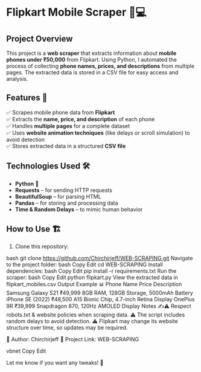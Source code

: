 # Flipkart Mobile Scraper 📱💻  

## Project Overview  
This project is a **web scraper** that extracts information about **mobile phones under ₹50,000** from Flipkart. Using Python, I automated the process of collecting **phone names, prices, and descriptions** from multiple pages. The extracted data is stored in a CSV file for easy access and analysis.

## Features 🚀  
✅ Scrapes mobile phone data from **Flipkart**  
✅ Extracts the **name, price, and description** of each phone  
✅ Handles **multiple pages** for a complete dataset  
✅ Uses **website animation techniques** (like delays or scroll simulation) to avoid detection  
✅ Stores extracted data in a structured **CSV file**  

## Technologies Used 🛠  
- **Python** 🐍  
- **Requests** – for sending HTTP requests  
- **BeautifulSoup** – for parsing HTML  
- **Pandas** – for storing and processing data  
- **Time & Random Delays** – to mimic human behavior  

## How to Use 🏗  
1. Clone this repository:  
   
bash
   git clone https://github.com/Chirchirjeff/WEB-SCRAPING.git
Navigate to the project folder:
bash
Copy
Edit
cd WEB-SCRAPING
Install dependencies:
bash
Copy
Edit
pip install -r requirements.txt
Run the scraper:
bash
Copy
Edit
python flipkart.py
View the extracted data in flipkart_mobiles.csv
Output Example 📊
Phone Name	Price	Description
Samsung Galaxy S21	₹49,999	8GB RAM, 128GB Storage, 5000mAh Battery
iPhone SE (2022)	₹48,500	A15 Bionic Chip, 4.7-inch Retina Display
OnePlus 9R	₹39,999	Snapdragon 870, 120Hz AMOLED Display
Notes ✍⚠️ Respect robots.txt & website policies when scraping data.
⚠️ The script includes random delays to avoid detection.
⚠️ Flipkart may change its website structure over time, so updates may be required.

📌 Author: Chirchirjeff
📌 Project Link: WEB-SCRAPING

vbnet
Copy
Edit

Let me know if you want any tweaks! 🚀